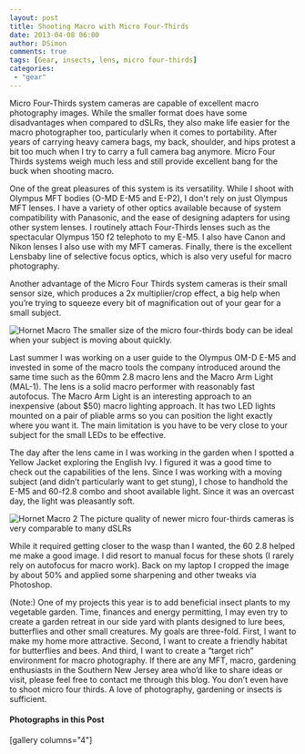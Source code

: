 ```yaml
---
layout: post
title: Shooting Macro with Micro Four-Thirds
date: 2013-04-08 06:00
author: DSimon
comments: true
tags: [Gear, insects, lens, micro four-thirds]
categories:
 - "gear"
---
```

Micro Four-Thirds system cameras are capable of excellent macro photography images. While the smaller format does have some disadvantages when compared to dSLRs, they also make life easier for the macro photographer too, particularly when it comes to portability. After years of carrying heavy camera bags, my back, shoulder, and hips protest a bit too much when I try to carry a full camera bag anymore. Micro Four Thirds systems weigh much less and still provide excellent bang for the buck when shooting macro. 

One of the great pleasures of this system is its versatility. While I shoot with Olympus MFT bodies (O-MD E-M5 and E-P2), I don't rely on just Olympus MFT lenses. I have a variety of other optics available because of system compatibility with Panasonic, and the ease of designing adapters for using other system lenses. I routinely attach Four-Thirds lenses such as the spectacular Olympus 150 f2 telephoto to my E-M5. I also have Canon and Nikon lenses I also use with my MFT cameras. Finally, there is the excellent Lensbaby line of selective focus optics, which is also very useful for macro photography.

Another advantage of the Micro Four Thirds system cameras is their small sensor size, which produces a 2x multiplier/crop effect, a big help when you’re trying to squeeze every bit of magnification out of your gear for a small subject.  

<p class="post-image"><img src="http://thecloseupproject.com/wp-content/uploads/2013/04/hornet.jpg" alt="Hornet Macro" /> The smaller size of the micro four-thirds body can be ideal when your subject is moving about quickly.</p>

Last summer I was working on a user guide to the Olympus OM-D E-M5 and invested in some of the macro tools the company introduced around the same time such as the 60mm 2.8 macro lens and the Macro Arm Light (MAL-1). The lens is a solid macro performer with reasonably fast autofocus. The Macro Arm Light is an interesting approach to an inexpensive (about $50) macro lighting approach. It has two LED lights mounted on a pair of pliable arms so you can position the light exactly where you want it. The main limitation is you have to be very close to your subject for the small LEDs to be effective. 

The day after the lens came in I was working in the garden when I spotted a Yellow Jacket exploring the English Ivy. I figured it was a good time to check out the capabilities of the lens. Since I was working with a moving subject (and didn’t particularly want to get stung), I chose to handhold the E-M5 and 60-f2.8 combo and shoot available light. Since it was an overcast day, the light was pleasantly soft.  

<p class="post-image"><img src="http://thecloseupproject.com/wp-content/uploads/2013/04/hornet2.jpg" alt="Hornet Macro 2" /> The picture quality of newer micro four-thirds cameras is very comparable to many dSLRs</p>

While it required getting closer to the wasp than I wanted, the 60 2.8 helped me make a good image. I did resort to manual focus for these shots (I rarely rely on autofocus for macro work). Back on my laptop I cropped the image by about 50% and applied some sharpening and other tweaks via Photoshop. 

(Note:) One of my projects this year is to add beneficial insect plants to my vegetable garden. Time, finances and energy permitting, I may even try to create a garden retreat in our side yard with plants designed to lure bees, butterflies and other small creatures. My goals are three-fold. First, I want to make my home more attractive. Second, I want to create a friendly habitat for butterflies and bees. And third, I want to create a “target rich” environment for macro photography. If there are any MFT, macro, gardening enthusiasts in the Southern New Jersey area who’d like to share ideas or visit, please feel free to contact me through this blog. You don’t even have to shoot micro four thirds. A love of photography, gardening or insects is sufficient.
<h4>Photographs in this Post</h4>
[gallery columns="4"]
